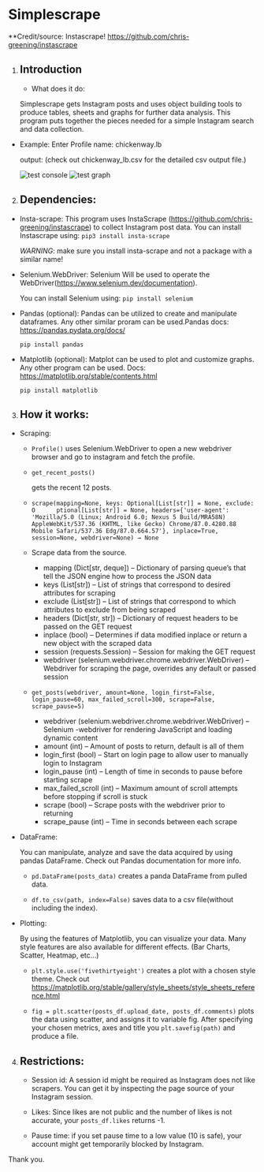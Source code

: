 # Simplescrape

**Credit/source: Instascrape! https://github.com/chris-greening/instascrape

1. ## Introduction

   - What does it do:

    Simplescrape gets Instagram posts and uses object building tools to produce tables, sheets and graphs for further data analysis.
    This program puts together the pieces needed for a simple Instagram search and data collection.

  - Example:
    Enter Profile name: chickenway.lb

    output: (check out chickenway_lb.csv for the detailed csv output file.)

    ![test console](https://github.com/TH-1000/SimpleScrape/blob/main/Consolescreenshot.PNG)
    ![test graph](https://github.com/TH-1000/scrape_and_graph/blob/main/test.jpg?raw=true)

2. ## Dependencies:

  - Insta-scrape:
    This program uses InstaScrape (https://github.com/chris-greening/instascrape) to collect Instagram post data.
    You can install Instascrape using: `pip3 install insta-scrape`

    *WARNING*: make sure you install insta-scrape and not a package with a similar name!

  - Selenium.WebDriver:
    Selenium Will be used to operate the WebDriver(https://www.selenium.dev/documentation).

    You can install Selenium using: `pip install selenium`

  - Pandas (optional):
    Pandas can be utilized to create and manipulate dataframes. Any other similar proram can be used.Pandas docs: https://pandas.pydata.org/docs/

    `pip install pandas`

  - Matplotlib (optional):
    Matplot can be used to plot and customize graphs. Any other program can be used. Docs: https://matplotlib.org/stable/contents.html

    `pip install matplotlib`

3. ## How it works:

  - Scraping:

    - `Profile()`
      uses Selenium.WebDriver to open a new webdriver browser and go
      to instagram and fetch the profile.

    - `get_recent_posts()`

      gets the recent 12 posts.

    - `scrape(mapping=None, keys: Optional[List[str]] = None, exclude: O      ptional[List[str]] = None, headers={'user-agent': 'Mozilla/5.0 (Linux; Android 6.0; Nexus 5 Build/MRA58N) AppleWebKit/537.36 (KHTML, like Gecko) Chrome/87.0.4280.88 Mobile Safari/537.36 Edg/87.0.664.57'}, inplace=True, session=None, webdriver=None) → None`

    - Scrape data from the source.

        - mapping (Dict[str, deque]) – Dictionary of parsing queue’s that tell the JSON engine how to process the JSON data
        - keys (List[str]) – List of strings that correspond to desired attributes for scraping
        - exclude (List[str]) – List of strings that correspond to which attributes to exclude from being scraped
        - headers (Dict[str, str]) – Dictionary of request headers to be passed on the GET request
        - inplace (bool) – Determines if data modified inplace or return a new object with the scraped data
        - session (requests.Session) – Session for making the GET request
        - webdriver (selenium.webdriver.chrome.webdriver.WebDriver) –          Webdriver for scraping the page, overrides any default or passed session

    - `get_posts(webdriver, amount=None, login_first=False, login_pause=60, max_failed_scroll=300, scrape=False, scrape_pause=5)`

      - webdriver (selenium.webdriver.chrome.webdriver.WebDriver) – Selenium -webdriver for rendering JavaScript and loading dynamic content
      - amount (int) – Amount of posts to return, default is all of them
      - login_first (bool) – Start on login page to allow user to manually login to Instagram
      - login_pause (int) – Length of time in seconds to pause before starting scrape
      - max_failed_scroll (int) – Maximum amount of scroll attempts before stopping if scroll is stuck
      - scrape (bool) – Scrape posts with the webdriver prior to returning
      - scrape_pause (int) – Time in seconds between each scrape

 - DataFrame:

    You can manipulate, analyze and save the data acquired by using pandas DataFrame. Check out Pandas documentation for more info.

    - `pd.DataFrame(posts_data)` creates a panda DataFrame from pulled data.

    - `df.to_csv(path, index=False)` saves data to a csv file(without   including the index).

 - Plotting:

    By using the features of Matplotlib, you can visualize your data. Many style features are also available for different effects. (Bar Charts, Scatter, Heatmap, etc...)

    - `plt.style.use('fivethirtyeight')` creates a plot with a chosen style    theme. Check out https://matplotlib.org/stable/gallery/style_sheets/style_sheets_reference.html

    - `fig = plt.scatter(posts_df.upload_date, posts_df.comments)` plots the data using scatter, and assigns it to variable fig. After specifying your chosen metrics, axes and title you `plt.savefig(path)` and produce a file.

 4. ## Restrictions:

    - Session id: A session id might be required as Instagram does not like scrapers. You can get it by inspecting the page source of your Instagram session.

    - Likes: Since likes are not public and the number of likes is not accurate, your `posts_df.likes` returns -1.

    - Pause time: if you set pause time to a low value (10 is safe), your account might get temporarily blocked by Instagram.

Thank you.
